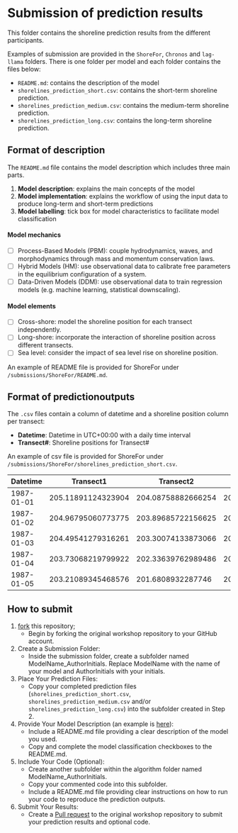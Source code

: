 # Submission of prediction results

This folder contains the shoreline prediction results from the different participants.

Examples of submission are provided in the `ShoreFor`, `Chronos` and  `lag-llama` folders. There is one folder per model and each folder contains the files below:
- `README.md`: contains the description of the model
- `shorelines_prediction_short.csv`: contains the short-term shoreline prediction.
- `shorelines_prediction_medium.csv`: contains the medium-term shoreline prediction.
- `shorelines_prediction_long.csv`: contains the long-term shoreline prediction.


## Format of description
The `README.md` file contains the model description which includes three main parts.
1. **Model description**: explains the main concepts of the model
2. **Model implementation**: explains the workflow of using the input data to produce long-term and short-term predictions
3. **Model labelling**: tick box for model characteristics to facilitate model classification

#### Model mechanics
- [ ] Process-Based Models (PBM): couple hydrodynamics, waves, and morphodynamics through mass and momentum conservation laws.
- [ ] Hybrid Models (HM): use observational data to calibrate free parameters in the equilibrium configuration of a system.
- [ ] Data-Driven Models (DDM): use observational data to train regression models (e.g. machine learning, statistical downscaling).
#### Model elements
- [ ] Cross-shore: model the shoreline position for each transect independently.
- [ ] Long-shore: incorporate the interaction of shoreline position across different transects.
- [ ] Sea level: consider the impact of sea level rise on shoreline position.

An example of README file is provided for ShoreFor under `/submissions/ShoreFor/README.md`.



## Format of predictionoutputs

The `.csv` files contain a column of datetime and a shoreline position column per transect:
- **Datetime**: Datetime in UTC+00:00 with a daily time interval
- **Transect#**: Shoreline positions for Transect#

An example of csv file is provided for ShoreFor under `/submissions/ShoreFor/shorelines_prediction_short.csv`.


| Datetime   | Transect1            | Transect2            | Transect3            | Transect4            | Transect5            | Transect6            | Transect7            | Transect8            | Transect9            |
|------------|----------------------|----------------------|----------------------|----------------------|----------------------|----------------------|----------------------|----------------------|----------------------|
| 1987-01-01 | 205.11891124323904   | 204.08758882666254   | 202.13085258743203   | 196.0803359484226    | 191.45061977131854   | 192.19580155837912   | 188.9250340205432    | 181.18928571858038   | 186.1579163228854    |
| 1987-01-02 | 204.96795060773775   | 203.89685722156625   | 201.9861879622457    | 196.00855816341195   | 191.4088724799744    | 192.17626593099686   | 188.8536051845174    | 181.34124192506576   | 186.26790913355129   |
| 1987-01-03 | 204.49541279316261   | 203.30074133873066   | 201.5327261308358    | 195.77939759832606   | 191.2724461464227    | 192.11240926928244   | 188.52548726304047   | 181.8269282636832    | 186.62048483455578   |
| 1987-01-04 | 203.73068219799922   | 202.33639762989486   | 200.7978806583673    | 195.40535829017648   | 191.04777253177662   | 192.00695825072114   | 188.08705149212935   | 182.621923462988     | 187.19839638237983   |
| 1987-01-05 | 203.21089345468576   | 201.6808932287746    | 200.29720338326715   | 195.1491510566559    | 190.89275913934344   | 191.9337614290439    | 188.15802321712619   | 183.16648726079416   | 187.59364107073932   |

## How to submit

1. [fork](https://github.com/yongjingmao/ShoreModel_Benchmark/fork) this repository;
   - Begin by forking the original workshop repository to your GitHub account.
2. Create a Submission Folder:
   - Inside the submission folder, create a subfolder named ModelName_AuthorInitials. Replace ModelName with the name of your model and AuthorInitials with your initials.
3. Place Your Prediction Files:
   - Copy your completed prediction files (`shorelines_prediction_short.csv`, `shorelines_prediction_medium.csv` and/or `shorelines_prediction_long.csv`) into the subfolder created in Step 2.
4. Provide Your Model Description (an example is [here](https://github.com/yongjingmao/ShoreModel_Benchmark/blob/main/submissions/ShoreFor/README.md)):
   - Include a README.md file providing a clear description of the model you used.
   - Copy and complete the model classification checkboxes to the README.md.
5. Include Your Code (Optional):
   - Create another subfolder within the algorithm folder named ModelName_AuthorInitials.
   - Copy your commented code into this subfolder.
   - Include a README.md file providing clear instructions on how to run your code to reproduce the prediction outputs.
6. Submit Your Results:
   - Create a [Pull request](https://docs.github.com/en/pull-requests/collaborating-with-pull-requests/proposing-changes-to-your-work-with-pull-requests/creating-a-pull-request-from-a-fork) to the original workshop repository to submit your prediction results and optional code.
